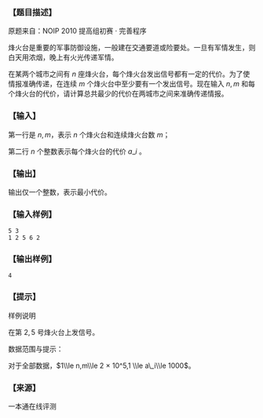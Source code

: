 ### 【题目描述】

原题来自：NOIP 2010 提高组初赛 · 完善程序

烽火台是重要的军事防御设施，一般建在交通要道或险要处。一旦有军情发生，则白天用浓烟，晚上有火光传递军情。

在某两个城市之间有 $n$ 座烽火台，每个烽火台发出信号都有一定的代价。为了使情报准确传递，在连续 $m$ 个烽火台中至少要有一个发出信号。现在输入 $n,m$ 和每个烽火台的代价，请计算总共最少的代价在两城市之间来准确传递情报。

### 【输入】

第一行是 $n,m$，表示 $n$ 个烽火台和连续烽火台数 $m$；

第二行 $n$ 个整数表示每个烽火台的代价 $a\_i$ 。

### 【输出】

输出仅一个整数，表示最小代价。

### 【输入样例】

```
5 3
1 2 5 6 2
```

### 【输出样例】

```
4
```

### 【提示】

样例说明

在第 $2,5$ 号烽火台上发信号。

数据范围与提示：

对于全部数据，$1\\le n,m\\le 2 × 10^5,1 \\le a\_i\\le 1000$。


 ### 【来源】

 一本通在线评测 